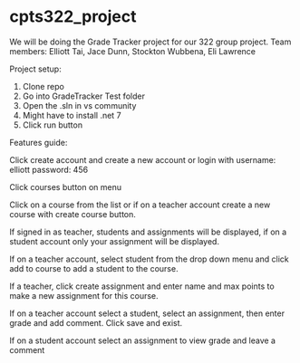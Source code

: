 # cpts322_project
We will be doing the Grade Tracker project for our 322 group project.
Team members: Elliott Tai, Jace Dunn, Stockton Wubbena, Eli Lawrence

Project setup:

1. Clone repo
2. Go into GradeTracker Test folder
3. Open the .sln in vs community
4. Might have to install .net 7
5. Click run button

Features guide:

Click create account and create a new account or login with username: elliott password: 456

Click courses button on menu

Click on a course from the list or if on a teacher account create a new course with create course button.

If signed in as teacher, students and assignments will be displayed, if on a student account only your assignment will be displayed.

If on a teacher account, select student from the drop down menu and click add to course to add a student to the course.

If a teacher, click create assignment and enter name and max points to make a new assignment for this course.

If on a teacher account select a student, select an assignment, then enter grade and add comment. Click save and exist. 

If on a student account select an assignment to view grade and leave a comment

